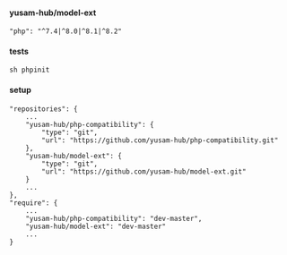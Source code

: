 #### yusam-hub/model-ext

    "php": "^7.4|^8.0|^8.1|^8.2"

#### tests

    sh phpinit

#### setup

    "repositories": {
        ...
        "yusam-hub/php-compatibility": {
            "type": "git",
            "url": "https://github.com/yusam-hub/php-compatibility.git"
        },
        "yusam-hub/model-ext": {
            "type": "git",
            "url": "https://github.com/yusam-hub/model-ext.git"
        }
        ...
    },
    "require": {
        ...
        "yusam-hub/php-compatibility": "dev-master",
        "yusam-hub/model-ext": "dev-master"
        ...
    }